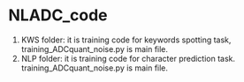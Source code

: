 # NLADC_code
1. KWS folder: it is training code for keywords spotting task, training_ADCquant_noise.py is main file.
2. NLP folder: it is training code for character prediction task. training_ADCquant_noise.py is main file.
